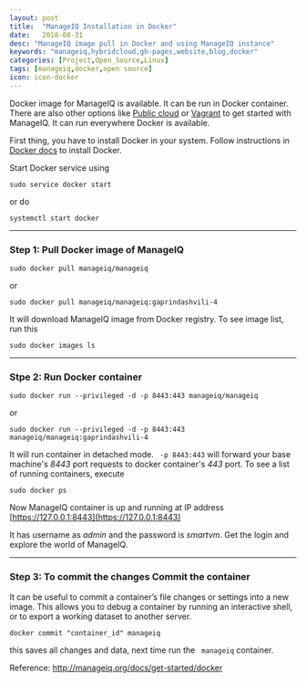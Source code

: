 ```yaml
---
layout: post
title:  "ManageIQ Installation in Docker"
date:   2018-08-31
desc: "ManageIQ image pull in Docker and using ManageIQ instance"
keywords: "manageiq,hybridcloud,gh-pages,website,blog,docker"
categories: [Project,Open_Source,Linux]
tags: [manageiq,docker,open source]
icon: icon-docker
---
```


Docker image for ManageIQ is available. It can be run in Docker container. There are also other options like [Public cloud](http://manageiq.org/docs/get-started/cloud) or [Vagrant](http://manageiq.org/docs/get-started/vagrant) to get started with ManageIQ. It can run everywhere Docker is available.

First thing, you have to install Docker in your system. Follow instructions in [Docker docs](https://store.docker.com/search?type=edition&offering=community) to install Docker.

Start Docker service using

    sudo service docker start 

or do 

    systemctl start docker 

---
### Step 1: Pull Docker image of ManageIQ

    sudo docker pull manageiq/manageiq 

or

    sudo docker pull manageiq/manageiq:gaprindashvili-4 

It will download ManageIQ image from Docker registry. To see image list, run this

    sudo docker images ls 

---
### Stpe 2: Run Docker container

    sudo docker run --privileged -d -p 8443:443 manageiq/manageiq 

or

    sudo docker run --privileged -d -p 8443:443 manageiq/manageiq:gaprindashvili-4 


It will run container in detached mode. ``` -p 8443:443``` will forward your base machine's _8443_ port requests to docker container's _443_ port. To see a list of running containers, execute


    sudo docker ps 


Now ManageIQ container is up and running at IP address [https://127.0.0.1:8443](https://127.0.0.1:8443)

It has username as *admin* and the password is *smartvm*. Get the login and explore the world of ManageIQ.

---
### Step 3: To commit the changes Commit the container

It can be useful to commit a container’s file changes or settings into a new image. This allows you to debug a container by running an interactive shell, or to export a working dataset to another server. 

    docker commit "container_id" manageiq
this saves all changes and data, next time run the ``` manageiq``` container.

Reference: http://manageiq.org/docs/get-started/docker